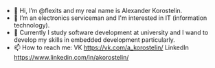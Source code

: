 - 👋 Hi, I’m @flexits and my real name is Alexander Korostelin.
- 👀 I’m an electronics serviceman and I'm interested in IT (information technology).
- 🌱 Currently I study software development at university and I wand to develop my skills in embedded development particularly.
- 📫 How to reach me: VK https://vk.com/a_korostelin/ LinkedIn https://www.linkedin.com/in/akorostelin/

<!---
flexits/flexits is a ✨ special ✨ repository because its `README.md` (this file) appears on your GitHub profile.
You can click the Preview link to take a look at your changes.
--->
